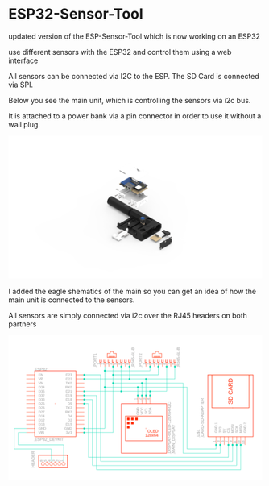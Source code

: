 # ESP32-Sensor-Tool
updated version of the ESP-Sensor-Tool which is now working on an ESP32

use different sensors with the ESP32 and control them using a web interface

All sensors can be connected via I2C to the ESP. The SD Card is connected via SPI.

Below you see the main unit, which is controlling the sensors via i2c bus.

It is attached to a power bank via a pin connector in order to use it without a wall plug.



![CAD](https://github.com/Hakzel/ESP32-Sensor-Tool/blob/master/CAD/Sensor-Tool.79.png)


I added the eagle shematics of the main so you can get an idea of how the main unit is connected to the sensors.

All sensors are simply connected via i2c over the RJ45 headers on both partners

![Shematics](https://github.com/Hakzel/ESP32-Sensor-Tool/blob/master/EAGLE/ESP32-Sensor-Tool.PNG)
